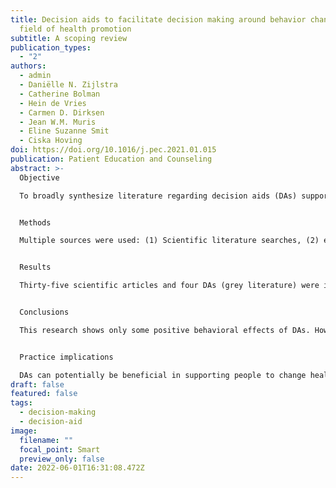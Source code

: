 ```yaml
---
title: Decision aids to facilitate decision making around behavior change in the
  field of health promotion
subtitle: A scoping review
publication_types:
  - "2"
authors:
  - admin
  - Daniëlle N. Zijlstra
  - Catherine Bolman
  - Hein de Vries
  - Carmen D. Dirksen
  - Jean W.M. Muris
  - Eline Suzanne Smit
  - Ciska Hoving
doi: https://doi.org/10.1016/j.pec.2021.01.015
publication: Patient Education and Counseling
abstract: >-
  Objective

  To broadly synthesize literature regarding decision aids (DAs) supporting decision making about diet, physical activity, sleeping and substance use a scoping review was performed.


  Methods

  Multiple sources were used: (1) Scientific literature searches, (2) excluded references from a Cochrane review regarding DAs for treatments and screenings, and (3) results from additional searches. Interventions had to (1) support informed decision making and (2) provide information and help to choose between at least two options. Two researchers screened titles and abstracts. Relevant information was extracted descriptively.


  Results

  Thirty-five scientific articles and four DAs (grey literature) were included. Results were heterogeneous. Twenty-nine (94%) studies described substance use DAs. All DAs offered information and value and/or preference clarification. Many other elements were included (e.g., goal-setting). DA’s effects were mixed. Few studies used standardized measures, e.g., decisional conflict (n = 4, 13%). Some positive behavioral effects were reported: e.g., smoking abstinence (n = 1).


  Conclusions

  This research shows only some positive behavioral effects of DAs. However, studies reported heterogeneous results/outcomes, impeding knowledge synthesis. Areas of improvement were identified, e.g., establishing which intervention elements are effective regarding health behavior decision making.


  Practice implications

  DAs can potentially be beneficial in supporting people to change health behaviors – especially regarding smoking.
draft: false
featured: false
tags:
  - decision-making
  - decision-aid
image:
  filename: ""
  focal_point: Smart
  preview_only: false
date: 2022-06-01T16:31:08.472Z
---
```

